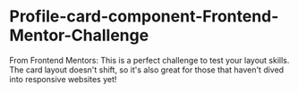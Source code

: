 # Profile-card-component-Frontend-Mentor-Challenge
From Frontend Mentors: This is a perfect challenge to test your layout skills. The card layout doesn't shift, so it's also great for those that haven't dived into responsive websites yet!

